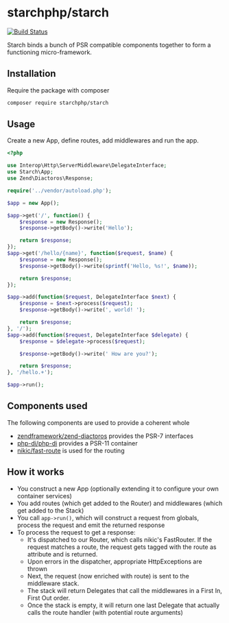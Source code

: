 # starchphp/starch


[![Build Status](https://img.shields.io/travis/starchphp/starch.svg?style=flat-square)](https://travis-ci.org/starchphp/starch)

Starch binds a bunch of PSR compatible components together to form a functioning micro-framework.

## Installation

Require the package with composer

```bash
composer require starchphp/starch
```

## Usage


Create a new App, define routes, add middlewares and run the app.

```php
<?php

use Interop\Http\ServerMiddleware\DelegateInterface;
use Starch\App;
use Zend\Diactoros\Response;

require('../vendor/autoload.php');

$app = new App();

$app->get('/', function() {
    $response = new Response();
    $response->getBody()->write('Hello');

    return $response;
});
$app->get('/hello/{name}', function($request, $name) {
    $response = new Response();
    $response->getBody()->write(sprintf('Hello, %s!', $name));

    return $response;
});

$app->add(function($request, DelegateInterface $next) {
    $response = $next->process($request);
    $response->getBody()->write(', world! ');

    return $response;
}, '/');
$app->add(function($request, DelegateInterface $delegate) {
    $response = $delegate->process($request);

    $response->getBody()->write(' How are you?');

    return $response;
}, '/hello.+');

$app->run();

```

## Components used

The following components are used to provide a coherent whole

- [zendframework/zend-diactoros](https://github.com/zendframework/zend-diactoros) provides the PSR-7 interfaces
- [php-di/php-di](https://github.com/PHP-DI/PHP-DI) provides a PSR-11 container
- [nikic/fast-route](https://github.com/nikic/FastRoute) is used for the routing

## How it works

- You construct a new App (optionally extending it to configure your own container services)
- You add routes (which get added to the Router) and middlewares (which get added to the Stack)
- You call `app->run()`, which will construct a request from globals, process the request and emit the returned response
- To process the request to get a response:
    - It's dispatched to our Router, which calls nikic's FastRouter. If the request matches a route, the request gets tagged with the route as attribute and is returned.
    - Upon errors in the dispatcher, appropriate HttpExceptions are thrown
    - Next, the request (now enriched with route) is sent to the middleware stack.
    - The stack will return Delegates that call the middlewares in a First In, First Out order.
    - Once the stack is empty, it will return one last Delegate that actually calls the route handler (with potential route arguments)
    